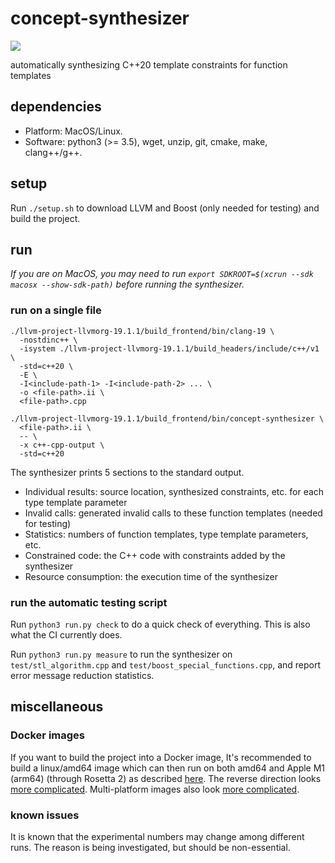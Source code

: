 # concept-synthesizer

![](https://github.com/sdingcn/concept-synthesizer/actions/workflows/run_test.yml/badge.svg)

automatically synthesizing C++20 template constraints for function templates

## dependencies

+ Platform: MacOS/Linux.
+ Software: python3 (>= 3.5), wget, unzip, git, cmake, make, clang++/g++.

## setup

Run `./setup.sh` to download LLVM and Boost (only needed for testing) and build the project.

## run

*If you are on MacOS, you may need to run
`export SDKROOT=$(xcrun --sdk macosx --show-sdk-path)`
before running the synthesizer.*

### run on a single file

```
./llvm-project-llvmorg-19.1.1/build_frontend/bin/clang-19 \
  -nostdinc++ \
  -isystem ./llvm-project-llvmorg-19.1.1/build_headers/include/c++/v1 \
  -std=c++20 \
  -E \
  -I<include-path-1> -I<include-path-2> ... \
  -o <file-path>.ii \
  <file-path>.cpp

./llvm-project-llvmorg-19.1.1/build_frontend/bin/concept-synthesizer \
  <file-path>.ii \
  -- \
  -x c++-cpp-output \
  -std=c++20
```

The synthesizer prints 5 sections to the standard output.
+ Individual results: source location, synthesized constraints, etc. for each type template parameter
+ Invalid calls: generated invalid calls to these function templates (needed for testing)
+ Statistics: numbers of function templates, type template parameters, etc.
+ Constrained code: the C++ code with constraints added by the synthesizer
+ Resource consumption: the execution time of the synthesizer

### run the automatic testing script

Run `python3 run.py check` to do a quick check of everything.
This is also what the CI currently does.

Run `python3 run.py measure` to run the synthesizer on
`test/stl_algorithm.cpp` and `test/boost_special_functions.cpp`,
and report error message reduction statistics.

## miscellaneous

### Docker images

If you want to build the project into a Docker image,
It's recommended to build a linux/amd64 image which can then run on both
amd64 and Apple M1 (arm64) (through Rosetta 2) as described
[here](https://stackoverflow.com/questions/67458621/how-to-run-amd64-docker-image-on-arm64-host-platform).
The reverse direction looks
[more complicated](https://stackoverflow.com/questions/68675532/how-to-run-arm64-docker-images-on-amd64-host-platform).
Multi-platform images also look
[more complicated](https://docs.docker.com/build/building/multi-platform/).

### known issues

It is known that the experimental numbers may change among
different runs. The reason is being investigated, but should be non-essential.

